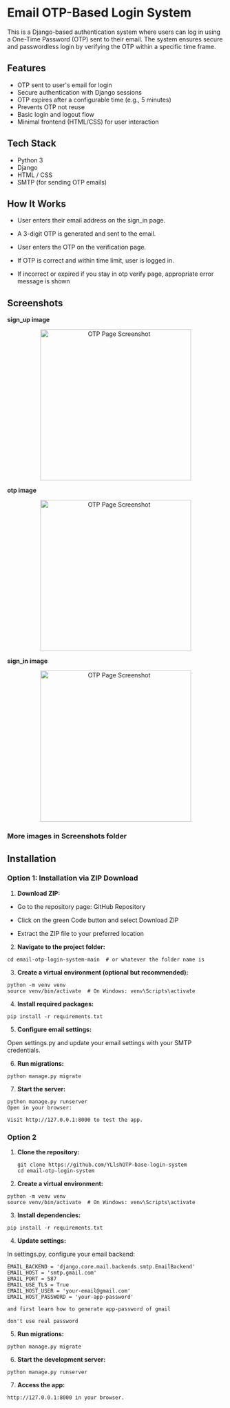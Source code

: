 # Email OTP-Based Login System

This is a Django-based authentication system where users can log in using a One-Time Password (OTP) sent to their email. The system ensures secure and passwordless login by verifying the OTP within a specific time frame.

## Features

- OTP sent to user's email for login
- Secure authentication with Django sessions
- OTP expires after a configurable time (e.g., 5 minutes)
- Prevents OTP not reuse
- Basic login and logout flow
- Minimal frontend (HTML/CSS) for user interaction

## Tech Stack

- Python 3
- Django
- HTML / CSS
- SMTP (for sending OTP emails)

## How It Works
- User enters their email address on the sign_in page.

- A 3-digit OTP is generated and sent to the email.

- User enters the OTP on the verification page.

- If OTP is correct and within time limit, user is logged in.

- If incorrect or expired if you stay in otp verify page, appropriate error message is shown

## Screenshots
**sign_up image**

<p align="center">
  <img src="Screenshots/sign_up_email.jpg" alt="OTP Page Screenshot" width="350">
</p>

  **otp image**
<p align="center">
  <img src="Screenshots/otp_email.jpg" alt="OTP Page Screenshot" width="350">
</p>

**sign_in image**
<p align="center">
  <img src="Screenshots/sign_in_email.jpg" alt="OTP Page Screenshot" width="350">
</p>

### More images in Screenshots folder

## Installation


### Option 1: Installation via ZIP Download
1. **Download ZIP:**

- Go to the repository page: GitHub Repository

- Click on the green Code button and select Download ZIP

- Extract the ZIP file to your preferred location

2. **Navigate to the project folder:**
```
cd email-otp-login-system-main  # or whatever the folder name is
```
3. **Create a virtual environment (optional but recommended):**
```
python -m venv venv
source venv/bin/activate  # On Windows: venv\Scripts\activate
```
4. **Install required packages:**
```
pip install -r requirements.txt
```
5. **Configure email settings:**

Open settings.py and update your email settings with your SMTP credentials.

6. **Run migrations:**
```
python manage.py migrate
```
7. **Start the server:**
```
python manage.py runserver
Open in your browser:

Visit http://127.0.0.1:8000 to test the app.
```

### Option 2
1. **Clone the repository:**

   ```
   git clone https://github.com/YLlshOTP-base-login-system
   cd email-otp-login-system
   ```
2. **Create a virtual environment:**
```
python -m venv venv
source venv/bin/activate  # On Windows: venv\Scripts\activate
```
3. **Install dependencies:**
```
pip install -r requirements.txt
```
4. **Update settings:**

In settings.py, configure your email backend:
```
EMAIL_BACKEND = 'django.core.mail.backends.smtp.EmailBackend'
EMAIL_HOST = 'smtp.gmail.com'
EMAIL_PORT = 587
EMAIL_USE_TLS = True
EMAIL_HOST_USER = 'your-email@gmail.com'
EMAIL_HOST_PASSWORD = 'your-app-password'

and first learn how to generate app-password of gmail

don't use real password
```
5. **Run migrations:**
```
python manage.py migrate
```
6. **Start the development server:**
```
python manage.py runserver
```
7. **Access the app:**
```
http://127.0.0.1:8000 in your browser.
```

